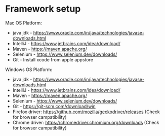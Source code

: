 # Framework setup

Mac OS Platform:
  * java jdk - https://www.oracle.com/in/java/technologies/javase-downloads.html
  * IntelliJ - https://www.jetbrains.com/idea/download/
  * Maven - https://maven.apache.org/
  * Selenium - https://www.selenium.dev/downloads/
  * Git - Install xcode from apple appstore

Windows OS Platform:
  * java jdk - https://www.oracle.com/in/java/technologies/javase-downloads.html
  * IntelliJ - https://www.jetbrains.com/idea/download/
  * Maven - https://maven.apache.org/
  * Selenium - https://www.selenium.dev/downloads/
  * Git - https://git-scm.com/download/win
  * Firefox driver: https://github.com/mozilla/geckodriver/releases (Check for browser campatibility)
  * Chrome driver: https://chromedriver.chromium.org/downloads (Check for browser campatibility)
  
  

